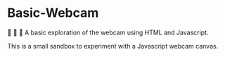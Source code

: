 # Basic-Webcam
📸 📸 📸 A basic exploration of the webcam using HTML and Javascript. 

This is a small sandbox to experiment with a Javascript webcam canvas. 
